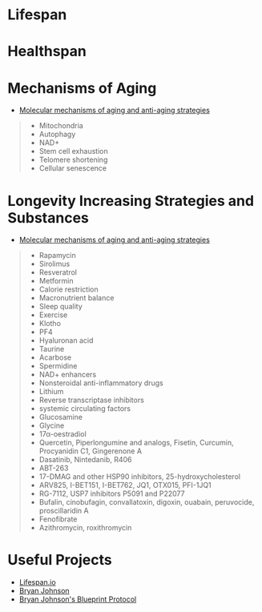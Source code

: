 # Lifespan

# Healthspan

# Mechanisms of Aging
- [Molecular mechanisms of aging and anti-aging strategies](https://www.ncbi.nlm.nih.gov/pmc/articles/PMC11118732)
> - Mitochondria
> - Autophagy
> - NAD+
> - Stem cell exhaustion
> - Telomere shortening
> - Cellular senescence

# Longevity Increasing Strategies and Substances
- [Molecular mechanisms of aging and anti-aging strategies](https://www.ncbi.nlm.nih.gov/pmc/articles/PMC11118732)
> - Rapamycin
> - Sirolimus
> - Resveratrol
> - Metformin
> - Calorie restriction
> - Macronutrient balance
> - Sleep quality
> - Exercise
> - Klotho
> - PF4
> - Hyaluronan acid
> - Taurine
> - Acarbose
> - Spermidine
> - NAD+ enhancers
> - Nonsteroidal anti-inflammatory drugs
> - Lithium
> - Reverse transcriptase inhibitors
> - systemic circulating factors
> - Glucosamine
> - Glycine
> - 17α-oestradiol
> - Quercetin, Piperlongumine and analogs, Fisetin, Curcumin, Procyanidin C1, Gingerenone A
> - Dasatinib, Nintedanib, R406
> - ABT-263
> - 17-DMAG and other HSP90 inhibitors, 25-hydroxycholesterol
> - ARV825, I-BET151, I-BET762, JQ1, OTX015, PFI-1JQ1
> - RG-7112, USP7 inhibitors P5091 and P22077
> - Bufalin, cinobufagin, convallatoxin, digoxin, ouabain, peruvocide, proscillaridin A
> - Fenofibrate
> - Azithromycin, roxithromycin

# Useful Projects
- [Lifespan.io](https://www.lifespan.io/)
- [Bryan Johnson](https://en.wikipedia.org/wiki/Bryan_Johnson#Project_Blueprint)
- [Bryan Johnson's Blueprint Protocol](https://protocol.bryanjohnson.com)